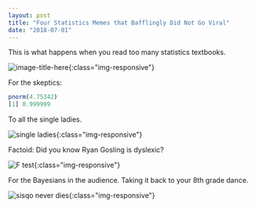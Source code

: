 ```yaml
---
layout: post
title: "Four Statistics Memes that Bafflingly Did Not Go Viral"
date: "2018-07-01"
---
```


This is what happens when you read too many statistics textbooks. 


![image-title-here](./memes/gosling.jpg){:class="img-responsive"}


For the skeptics: 
``` r
pnorm(4.75342)
[1] 0.999999 
```

To all the single ladies.

![single ladies](./memes/destiny.jpg){:class="img-responsive"}




Factoid: Did you know Ryan Gosling is dyslexic? 

![F test](./memes/ftest.jpg){:class="img-responsive"}





For the Bayesians in the audience. Taking it back to your 8th grade dance. 

![sisqo never dies](./memes/thong.jpg){:class="img-responsive"}





